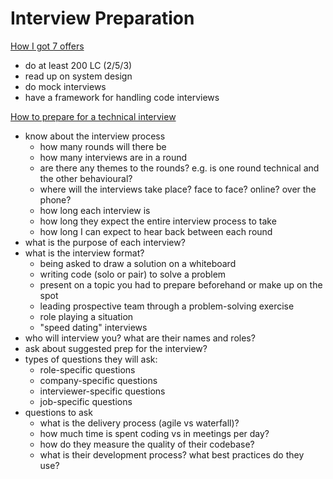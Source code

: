 # Interview Preparation

[How I got 7 offers](https://www.reddit.com/r/cscareerquestions/comments/e095pv/how_i_got_7_offers_heres_what_i_learned/)

- do at least 200 LC (2/5/3)
- read up on system design
- do mock interviews
- have a framework for handling code interviews

[How to prepare for a technical interview](https://medium.com/@dominicwhite/how-to-prepare-for-a-technical-interview-182e64dd95ae?source=bookmarks)

- know about the interview process
  - how many rounds will there be
  - how many interviews are in a round
  - are there any themes to the rounds? e.g. is one round technical and the other behavioural?
  - where will the interviews take place? face to face? online? over the phone?
  - how long each interview is
  - how long they expect the entire interview process to take
  - how long I can expect to hear back between each round
- what is the purpose of each interview?
- what is the interview format?
  - being asked to draw a solution on a whiteboard
  - writing code (solo or pair) to solve a problem
  - present on a topic you had to prepare beforehand or make up on the spot
  - leading prospective team through a problem-solving exercise
  - role playing a situation
  - "speed dating" interviews
- who will interview you? what are their names and roles?
- ask about suggested prep for the interview?
- types of questions they will ask:
  - role-specific questions
  - company-specific questions
  - interviewer-specific questions
  - job-specific questions
- questions to ask
  - what is the delivery process (agile vs waterfall)?
  - how much time is spent coding vs in meetings per day?
  - how do they measure the quality of their codebase?
  - what is their development process? what best practices do they use?
